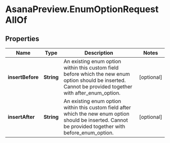 # AsanaPreview.EnumOptionRequestAllOf

## Properties

Name | Type | Description | Notes
------------ | ------------- | ------------- | -------------
**insertBefore** | **String** | An existing enum option within this custom field before which the new enum option should be inserted. Cannot be provided together with after_enum_option. | [optional] 
**insertAfter** | **String** | An existing enum option within this custom field after which the new enum option should be inserted. Cannot be provided together with before_enum_option. | [optional] 


